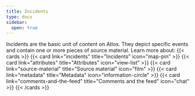 ```yaml
---
title: Incidents
type: docs
sidebar:
  open: true
---
```


Incidents are the basic unit of content on Atlos. They depict specific events and contain one or more pieces of source material. Learn more about:
{{< cards >}} 
{{< card link="incidents" title="Incidents" icon="map-pin" >}} 
{{< card link="attributes" title="Attributes" icon="view-list" >}} 
{{< card link="source-material" title="Source material" icon="film" >}} 
{{< card link="metadata" title="Metadata" icon="information-circle" >}} 
{{< card link="comments-and-the-feed" title="Comments and the feed" icon="chat" >}} 
{{< /cards >}}